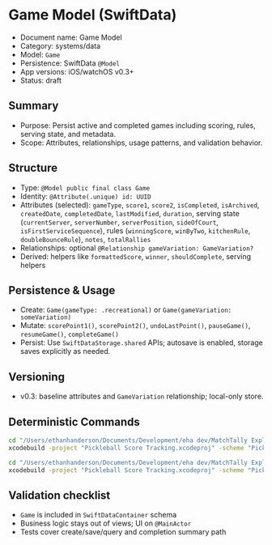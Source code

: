 # Game Model (SwiftData)

- Document name: Game Model
- Category: systems/data
- Model: `Game`
- Persistence: SwiftData `@Model`
- App versions: iOS/watchOS v0.3+
- Status: draft

## Summary

- Purpose: Persist active and completed games including scoring, rules, serving state, and metadata.
- Scope: Attributes, relationships, usage patterns, and validation behavior.

## Structure

- Type: `@Model public final class Game`
- Identity: `@Attribute(.unique) id: UUID`
- Attributes (selected): `gameType`, `score1`, `score2`, `isCompleted`, `isArchived`, `createdDate`, `completedDate`, `lastModified`, `duration`, serving state (`currentServer`, `serverNumber`, `serverPosition`, `sideOfCourt`, `isFirstServiceSequence`), rules (`winningScore`, `winByTwo`, `kitchenRule`, `doubleBounceRule`), `notes`, `totalRallies`
- Relationships: optional `@Relationship gameVariation: GameVariation?`
- Derived: helpers like `formattedScore`, `winner`, `shouldComplete`, serving helpers

## Persistence & Usage

- Create: `Game(gameType: .recreational)` or `Game(gameVariation: someVariation)`
- Mutate: `scorePoint1()`, `scorePoint2()`, `undoLastPoint()`, `pauseGame()`, `resumeGame()`, `completeGame()`
- Persist: Use `SwiftDataStorage.shared` APIs; autosave is enabled, storage saves explicitly as needed.

## Versioning

- v0.3: baseline attributes and `GameVariation` relationship; local-only store.

## Deterministic Commands

```bash
cd "/Users/ethanhanderson/Documents/Development/eha dev/MatchTally Explorations/Pickleball Score Tracking" && \
xcodebuild -project "Pickleball Score Tracking.xcodeproj" -scheme "Pickleball Score Tracking" -destination "platform=iOS Simulator,name=iPhone 16" test
```

```bash
cd "/Users/ethanhanderson/Documents/Development/eha dev/MatchTally Explorations/Pickleball Score Tracking" && \
xcodebuild -project "Pickleball Score Tracking.xcodeproj" -scheme "Pickleball Score Tracking Watch App" -destination "platform=watchOS Simulator,name=Apple Watch Series 10 (46mm)" test
```

## Validation checklist

- `Game` is included in `SwiftDataContainer` schema
- Business logic stays out of views; UI on `@MainActor`
- Tests cover create/save/query and completion summary path
